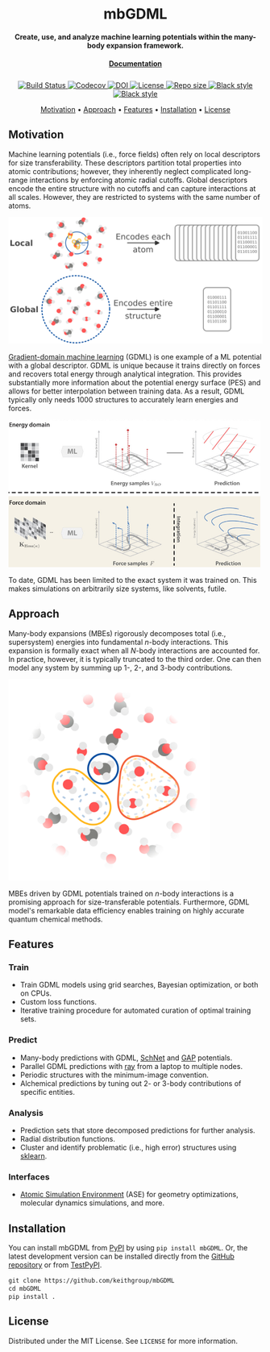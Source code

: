 <h1 align="center">mbGDML</h1>

<h4 align="center">Create, use, and analyze machine learning potentials within the many-body expansion framework.</h4>

<h4 align="center" style="padding-bottom: 0.5em;"><a href="https://keithgroup.github.io/mbGDML">Documentation</a></h4>

<p align="center">
    <a href="https://github.com/keithgroup/mbGDML/actions/workflows/python-package.yml">
        <img src="https://github.com/keithgroup/mbGDML/actions/workflows/python-package.yml/badge.svg" alt="Build Status ">
    </a>
    <a href="https://codecov.io/gh/keithgroup/mbGDML">
        <img src="https://codecov.io/gh/keithgroup/mbGDML/branch/main/graph/badge.svg?token=P643JEUWZC" alt="Codecov">
    </a>
    <a href="https://doi.org/10.5281/zenodo.6270373">
        <img src="https://zenodo.org/badge/DOI/10.5281/zenodo.6270373.svg" alt="DOI">
    </a>
    <a href="https://github.com/keithgroup/mbGDML/blob/main/LICENSE" target="_blank">
        <img src="https://img.shields.io/github/license/keithgroup/mbGDML" alt="License">
    </a>
    <a href="https://github.com/keithgroup/mbGDML" target="_blank">
        <img src="https://img.shields.io/github/repo-size/keithgroup/mbGDML" alt="Repo size">
    </a>
    <a href="https://github.com/psf/black" target="_blank">
        <img src="https://img.shields.io/badge/code%20style-black-000000.svg" alt="Black style">
    </a>
    <a href="https://github.com/PyCQA/pylint" target="_blank">
        <img src="https://img.shields.io/badge/linting-pylint-yellowgreen" alt="Black style">
    </a>
</p>

<p align="center">
    <a href="#motivation">Motivation</a> •
    <a href="#approach">Approach</a> •
    <a href="#features">Features</a>  •
    <a href="#installation">Installation</a>  •
    <a href="#license">License</a>
</p>

## Motivation

Machine learning potentials (i.e., force fields) often rely on local descriptors for size transferability.
These descriptors partition total properties into atomic contributions; however, they inherently neglect complicated long-range interactions by enforcing atomic radial cutoffs.
Global descriptors encode the entire structure with no cutoffs and can capture interactions at all scales.
However, they are restricted to systems with the same number of atoms.

<img src="https://github.com/keithgroup/mbGDML/blob/main/docs/source/images/descriptors/global-vs-local-descriptor.png?raw=true" width="600"/>

[Gradient-domain machine learning](http://www.sgdml.org/) (GDML) is one example of a ML potential with a global descriptor.
GDML is unique because it trains directly on forces and recovers total energy through analytical integration.
This provides substantially more information about the potential energy surface (PES) and allows for better interpolation between training data.
As a result, GDML typically only needs 1000 structures to accurately learn energies and forces.

<img src="https://github.com/keithgroup/mbGDML/blob/main/docs/source/images/gdml-concept-e-vs-f-train.png?raw=true" width="500"/>

To date, GDML has been limited to the exact system it was trained on.
This makes simulations on arbitrarily size systems, like solvents, futile.

## Approach

Many-body expansions (MBEs) rigorously decomposes total (i.e., supersystem) energies into fundamental *n*-body interactions.
This expansion is formally exact when all *N*-body interactions are accounted for.
In practice, however, it is typically truncated to the third order.
One can then model any system by summing up 1-, 2-, and 3-body contributions.

<img src="https://github.com/keithgroup/mbGDML/blob/main/docs/source/images/explicit-water-methanol-mbe-allorders.svg?raw=true" width="400"/>

MBEs driven by GDML potentials trained on *n*-body interactions is a promising approach for size-transferable potentials.
Furthermore, GDML model's remarkable data efficiency enables training on highly accurate quantum chemical methods.

## Features

### Train

- Train GDML models using grid searches, Bayesian optimization, or both on CPUs.
- Custom loss functions.
- Iterative training procedure for automated curation of optimal training sets.

### Predict

- Many-body predictions with GDML, [SchNet](https://schnetpack.readthedocs.io/en/stable/) and [GAP](https://libatoms.github.io/GAP/) potentials.
- Parallel GDML predictions with [ray](https://docs.ray.io/en/latest/) from a laptop to multiple nodes.
- Periodic structures with the minimum-image convention.
- Alchemical predictions by tuning out 2- or 3-body contributions of specific entities.

### Analysis

- Prediction sets that store decomposed predictions for further analysis.
- Radial distribution functions.
- Cluster and identify problematic (i.e., high error) structures using [sklearn](https://scikit-learn.org/stable/index.html).

### Interfaces

- [Atomic Simulation Environment](https://wiki.fysik.dtu.dk/ase/) (ASE) for geometry optimizations, molecular dynamics simulations, and more.

## Installation

You can install mbGDML from [PyPI](https://pypi.org/project/mbGDML/) by using `pip install mbGDML`.
Or, the latest development version can be installed directly from the [GitHub repository](https://github.com/keithgroup/mbGDML) or from [TestPyPI](https://test.pypi.org/project/mbGDML/).

```text
git clone https://github.com/keithgroup/mbGDML
cd mbGDML
pip install .
```

## License

Distributed under the MIT License. See `LICENSE` for more information.
